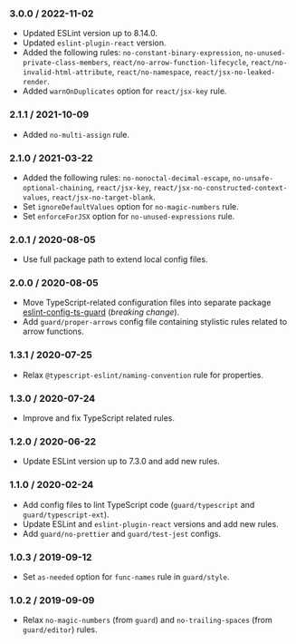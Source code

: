 ### 3.0.0 / 2022-11-02

* Updated ESLint version up to 8.14.0.
* Updated `eslint-plugin-react` version.
* Added the following rules: `no-constant-binary-expression`, `no-unused-private-class-members`, `react/no-arrow-function-lifecycle`, `react/no-invalid-html-attribute`, `react/no-namespace`, `react/jsx-no-leaked-render`.
* Added `warnOnDuplicates` option for `react/jsx-key` rule.

### 2.1.1 / 2021-10-09

* Added `no-multi-assign` rule.

### 2.1.0 / 2021-03-22

* Added the following rules: `no-nonoctal-decimal-escape`, `no-unsafe-optional-chaining`, `react/jsx-key`, `react/jsx-no-constructed-context-values`, `react/jsx-no-target-blank`.
* Set `ignoreDefaultValues` option for `no-magic-numbers` rule.
* Set `enforceForJSX` option for `no-unused-expressions` rule.

### 2.0.1 / 2020-08-05

* Use full package path to extend local config files.

### 2.0.0 / 2020-08-05

* Move TypeScript-related configuration files into separate package [eslint-config-ts-guard](https://github.com/gamtiq/eslint-config-ts-guard) (*breaking change*).
* Add `guard/proper-arrows` config file containing stylistic rules related to arrow functions.

### 1.3.1 / 2020-07-25

* Relax `@typescript-eslint/naming-convention` rule for properties.

### 1.3.0 / 2020-07-24

* Improve and fix TypeScript related rules.

### 1.2.0 / 2020-06-22

* Update ESLint version up to 7.3.0 and add new rules.

### 1.1.0 / 2020-02-24

* Add config files to lint TypeScript code (`guard/typescript` and `guard/typescript-ext`).
* Update ESLint and `eslint-plugin-react` versions and add new rules.
* Add `guard/no-prettier` and `guard/test-jest` configs.

### 1.0.3 / 2019-09-12

* Set `as-needed` option for `func-names` rule in `guard/style`.

### 1.0.2 / 2019-09-09

* Relax `no-magic-numbers` (from `guard`) and `no-trailing-spaces` (from `guard/editor`) rules.
